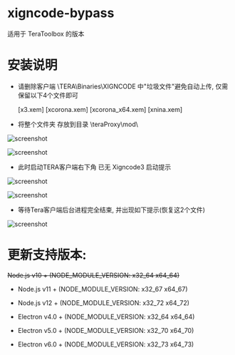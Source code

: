 # xigncode-bypass

适用于 TeraToolbox 的版本

# 安装说明

- 请删除客户端 \TERA\Binaries\XIGNCODE 中"垃圾文件"避免自动上传, 仅需保留以下4个文件即可

  [x3.xem] [xcorona.xem] [xcorona_x64.xem] [xnina.xem]

- 将整个文件夹 存放到目录 \teraProxy\mod\

![screenshot](https://github.com/zc149352394/xigncode-bypass-toolbox/blob/master/screenshot/01.png)

![screenshot](https://github.com/zc149352394/xigncode-bypass-toolbox/blob/master/screenshot/02.png)

- 此时启动TERA客户端右下角 已无 Xigncode3 启动提示

![screenshot](https://github.com/zc149352394/xigncode-bypass-toolbox/blob/master/screenshot/03.png)

![screenshot](https://github.com/zc149352394/xigncode-bypass-toolbox/blob/master/screenshot/04.png)

- 等待Tera客户端后台进程完全结束, 并出现如下提示(恢复这2个文件)

![screenshot](https://github.com/zc149352394/xigncode-bypass-toolbox/blob/master/screenshot/05.png)

# 更新支持版本:

~~Node.js v10 + (NODE_MODULE_VERSION: x32_64 x64_64)~~

- Node.js v11 + (NODE_MODULE_VERSION: x32_67 x64_67)

- Node.js v12 + (NODE_MODULE_VERSION: x32_72 x64_72)

- Electron v4.0 + (NODE_MODULE_VERSION: x32_64 x64_64)

- Electron v5.0 + (NODE_MODULE_VERSION: x32_70 x64_70)

- Electron v6.0 + (NODE_MODULE_VERSION: x32_73 x64_73)
